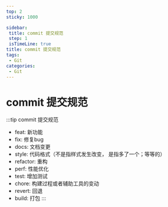 ```yaml
---
top: 2
sticky: 1000

sidebar: 
 title: commit 提交规范
 step: 1
 isTimeLine: true
title: commit 提交规范
tags:
 - Git
categories:
 - Git
---
```


#  commit 提交规范
:::tip commit 提交规范
- feat: 新功能
- fix: 修复bug
- docs: 文档变更
- style: 代码格式（不是指样式发生改变， 是指多了一个；等等的）
- refactor: 重构
- perf: 性能优化
- test: 增加测试
- chore: 构建过程或者辅助工具的变动
- revert: 回退
- build: 打包
:::
